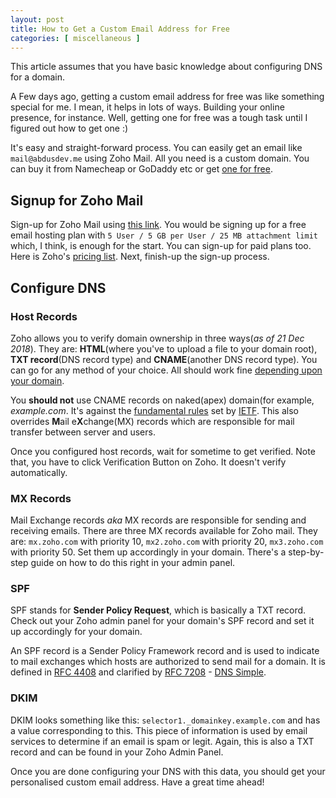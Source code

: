```yaml
---
layout: post
title: How to Get a Custom Email Address for Free
categories: [ miscellaneous ]
---
```


<p class="message">This article assumes that you have basic knowledge about configuring DNS for a domain.</p>
A Few days ago, getting a custom email address for free was like something special for me. I mean, it helps in lots of ways. Building your online presence, for instance. Well, getting one for free was a tough task until I figured out how to get one :) 

It's easy and straight-forward process. You can easily get an email like `mail@abdusdev.me` using Zoho Mail. All you need is a custom domain. You can buy it from Namecheap or GoDaddy etc or get [one for free](#). 

## Signup for Zoho Mail

Sign-up for Zoho Mail using [this link](https://workplace.zoho.com/orgsignup.do). You would be signing up for a free email hosting plan with `5 User / 5 GB per User / 25 MB attachment limit` which, I think, is enough for the start. You can sign-up for paid plans too. Here is Zoho's [pricing list](https://www.zoho.com/workplace/pricing.html). Next, finish-up the sign-up process. 

## Configure DNS

### Host Records

Zoho allows you to verify domain ownership in three ways(_as of 21 Dec 2018_). They are: **HTML**(where you've to upload a file to your domain root), **TXT record**(DNS record type) and **CNAME**(another DNS record type). You can go for any method of your choice. All should work fine [depending upon your domain](https://superuser.com/questions/264913/cant-set-example-com-as-a-cname-record).

<p class="message">You <strong>should not</strong> use CNAME records on naked(apex) domain(for example, <em>example.com</em>. It's against the <a href="https://tools.ietf.org/html/rfc1034#section-3.6.2">fundamental rules</a> set by <a href="https://www.ietf.org/">IETF</a>. This also overrides <strong>M</strong>ail e<strong>X</strong>change(MX) records which are responsible for mail transfer between server and users.</p>

Once you configured host records, wait for sometime to get verified. Note that, you have to click Verification Button on Zoho. It doesn't verify automatically.

### MX Records

Mail Exchange records _aka_ MX records are responsible for sending and receiving emails. There are three MX records available for Zoho mail. They are: `mx.zoho.com` with priority 10, `mx2.zoho.com` with priority 20, `mx3.zoho.com` with priority 50. Set them up accordingly in your domain. There's a step-by-step guide on how to do this right in your admin panel.

### SPF

SPF stands for **Sender Policy Request**, which is basically a TXT record. Check out your Zoho admin panel for your domain's SPF record and set it up accordingly for your domain.

<p class="message">
    An SPF record is a Sender Policy Framework record and is used to indicate to mail exchanges which hosts are authorized to send mail for a domain. It is defined in <a href="https://www.ietf.org/rfc/rfc4408.txt">RFC 4408</a> and clarified by <a href="https://www.ietf.org/rfc/rfc7208.txt">RFC 7208</a> - <a href="https://support.dnsimple.com/articles/spf-record/">DNS Simple</a>.
</p>

### DKIM

DKIM looks something like this: `selector1._domainkey.example.com` and has a value corresponding to this. This piece of information is used by email services to determine if an email is spam or legit. Again, this is also a TXT record and can be found in your Zoho Admin Panel.


Once you are done configuring your DNS with this data, you should get your personalised custom email address. Have a great time ahead!